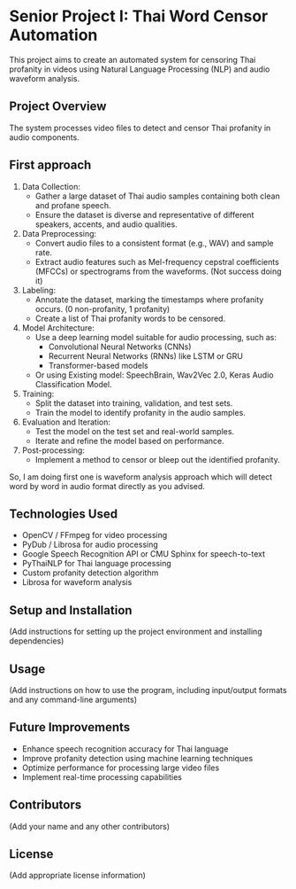 # Senior Project I: Thai Word Censor Automation

This project aims to create an automated system for censoring Thai profanity in videos using Natural Language Processing (NLP) and audio waveform analysis.

## Project Overview

The system processes video files to detect and censor Thai profanity in audio components.

## First approach

1. Data Collection:
   - Gather a large dataset of Thai audio samples containing both clean and profane speech.
   - Ensure the dataset is diverse and representative of different speakers, accents, and audio qualities.
2. Data Preprocessing:
   - Convert audio files to a consistent format (e.g., WAV) and sample rate.
   - Extract audio features such as Mel-frequency cepstral coefficients (MFCCs) or spectrograms from the waveforms. (Not success doing it)
3. Labeling:
   - Annotate the dataset, marking the timestamps where profanity occurs. (0 non-profanity, 1 profanity)
   - Create a list of Thai profanity words to be censored.
4. Model Architecture:
   - Use a deep learning model suitable for audio processing, such as:
     - Convolutional Neural Networks (CNNs)
     - Recurrent Neural Networks (RNNs) like LSTM or GRU
     - Transformer-based models
   - Or using Existing model: SpeechBrain, Wav2Vec 2.0, Keras Audio Classification Model.
5. Training:
   - Split the dataset into training, validation, and test sets.
   - Train the model to identify profanity in the audio samples.
6. Evaluation and Iteration:
   - Test the model on the test set and real-world samples.
   - Iterate and refine the model based on performance.
7. Post-processing:
   - Implement a method to censor or bleep out the identified profanity.

So, I am doing first one is waveform analysis approach which will detect word by word in audio format directly as you advised. 

## Technologies Used

- OpenCV / FFmpeg for video processing
- PyDub / Librosa for audio processing
- Google Speech Recognition API or CMU Sphinx for speech-to-text
- PyThaiNLP for Thai language processing
- Custom profanity detection algorithm
- Librosa for waveform analysis

## Setup and Installation

(Add instructions for setting up the project environment and installing dependencies)

## Usage

(Add instructions on how to use the program, including input/output formats and any command-line arguments)

## Future Improvements

- Enhance speech recognition accuracy for Thai language
- Improve profanity detection using machine learning techniques
- Optimize performance for processing large video files
- Implement real-time processing capabilities

## Contributors

(Add your name and any other contributors)

## License

(Add appropriate license information)
